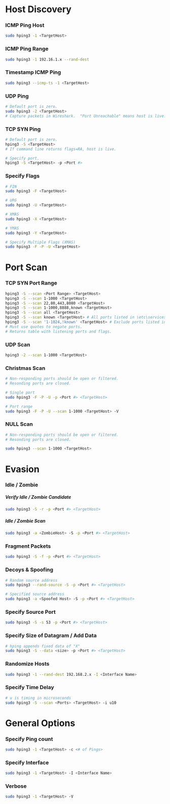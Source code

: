 # Host Discovery
### ICMP Ping Host
```bash
sudo hping3 -1 <TargetHost>
```

### ICMP Ping Range
```bash
sudo hping3 -1 192.16.1.x --rand-dest
```

### Timestamp ICMP Ping
```bash
sudo hping3 --icmp-ts -1 <TargetHost>
```

### UDP Ping
```bash
# Default port is zero.  
sudo hping3 -2 <TargetHost>
# Capture packets in Wireshark.  "Port Unreachable" means host is live.
```

### TCP SYN Ping
```bash
# Default port is zero.  
hping3 -S <TargetHost>
# If command line returns flags=RA, host is live.

# Specify port.
hping3 -S <TargetHost> -p <Port #>
```

### Specify Flags
```bash
# FIN
sudo hping3 -F <TargetHost>

# URG
sudo hping3 -U <TargetHost>

# XMAS
sudo hping3 -X <TargetHost>

# YMAS
sudo hping3 -Y <TargetHost>

# Specify Multiple Flags (XMAS)
sudo hping3 -F -P -U <TargetHost>
```


# Port Scan

### TCP SYN Port Range
```bash
hping3 -S --scan <Port Range> <TargetHost>
hping3 -S --scan 1-1000 <TargetHost>
hping3 -S --scan 22,80,443,8080 <TargetHost>
hping3 -S --scan 1-1000,8888,known <TargetHost>
hping3 -S --scan all <TargetHost>
hping3 -S --scan known <TargetHost> # All ports listed in \etc\services
hping3 -S --scan '1-1024,!known' <TargetHost> # Exclude ports listed in \etc\services
# Must use quotes to negate ports.
# Returns table with listening ports and flags.
```

### UDP Scan
```bash
hping3 -2 --scan 1-1000 <TargetHost>
```

### Christmas Scan
```bash
# Non-responding ports should be open or filtered.
# Resonding ports are closed.

# Single port
sudo hping3 -F -P -U -p <Port #> <TargetHost>

# Port range
sudo hping3 -F -P -U --scan 1-1000 <TargetHost> -V
```

### NULL Scan
```bash
# Non-responding ports should be open or filtered.
# Resonding ports are closed.

sudo hping3 --scan 1-1000 <TargetHost>
```

# Evasion
### Idle / Zombie
##### Verify Idle / Zombie Candidate
```bash
sudo hping3 -S -r -p <Port #> <TargetHost>
```

##### Idle / Zombie Scan
```bash
sudo hping3 -a <ZombieHost> -S -p <Port #> <TargetHost>
```

### Fragment Packets
```bash
sudo hping3 -S -f -p <Port #> <TargetHost>
```

### Decoys & Spoofing
```bash
# Random source address
sudo hping3 --rand-source -S -p <Port #> <TargetHost>

# Specified source address
sudo hping3 -a <Spoofed Host> -S -p <Port #> <TargetHost>
```

### Specify Source Port
```bash
sudo hping3 -S -s 53 -p <Port #> <TargetHost>
```

### Specify Size of Datagram / Add Data
```bash
# hping appends fixed data of "X"
sudo hping3 -S --data <size> -p <Port #> <TargetHost>
```

### Randomize Hosts
```bash
sudo hping3 -1 --rand-dest 192.168.2.x -I <Interface Name>
```

### Specify Time Delay
```bash
# u is timing in microseconds
sudo hping3 -S --scan <Ports> <TargetHost> -i u10
```

# General Options

### Specify Ping count
```bash
sudo hping3 -1 <TargetHost> -c <# of Pings>
```

### Specify Interface
```bash
sudo hping3 -1 <TargetHost> -I <Interface Name>
```

### Verbose
```bash
sudo hping3 -1 <TargetHost> -V
```